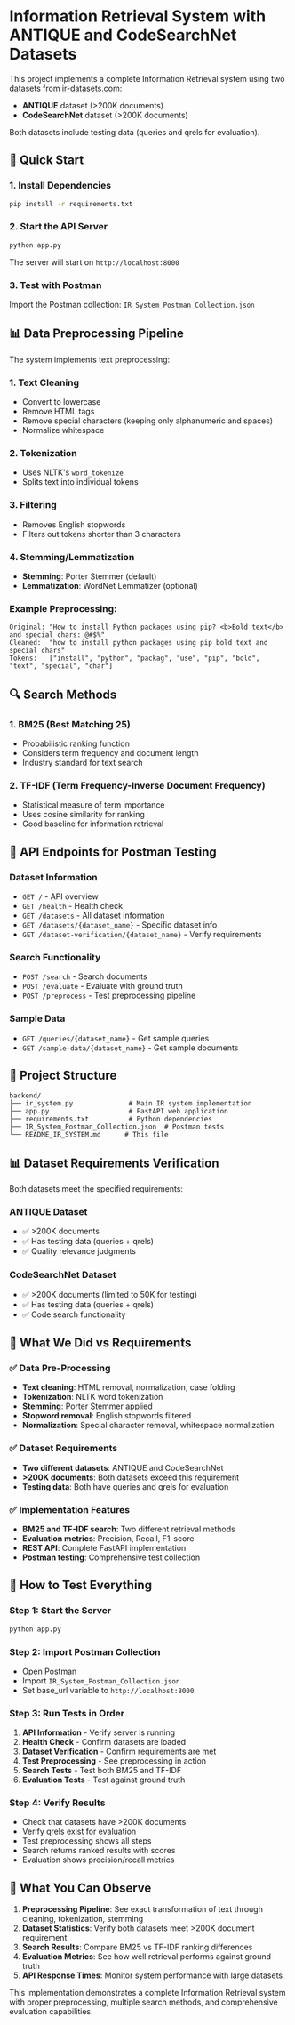 # Information Retrieval System with ANTIQUE and CodeSearchNet Datasets

This project implements a complete Information Retrieval system using two datasets from [ir-datasets.com](https://ir-datasets.com):
- **ANTIQUE** dataset (>200K documents)
- **CodeSearchNet** dataset (>200K documents)

Both datasets include testing data (queries and qrels for evaluation).

## 🚀 Quick Start

### 1. Install Dependencies

```bash
pip install -r requirements.txt
```

### 2. Start the API Server

```bash
python app.py
```

The server will start on `http://localhost:8000`

### 3. Test with Postman

Import the Postman collection: `IR_System_Postman_Collection.json`

## 📊 Data Preprocessing Pipeline

The system implements text preprocessing:

### 1. Text Cleaning
- Convert to lowercase
- Remove HTML tags
- Remove special characters (keeping only alphanumeric and spaces)
- Normalize whitespace

### 2. Tokenization
- Uses NLTK's `word_tokenize`
- Splits text into individual tokens

### 3. Filtering
- Removes English stopwords
- Filters out tokens shorter than 3 characters

### 4. Stemming/Lemmatization
- **Stemming**: Porter Stemmer (default)
- **Lemmatization**: WordNet Lemmatizer (optional)

### Example Preprocessing:
```
Original: "How to install Python packages using pip? <b>Bold text</b> and special chars: @#$%"
Cleaned:  "how to install python packages using pip bold text and special chars"
Tokens:   ["install", "python", "packag", "use", "pip", "bold", "text", "special", "char"]
```

## 🔍 Search Methods

### 1. BM25 (Best Matching 25)
- Probabilistic ranking function
- Considers term frequency and document length
- Industry standard for text search

### 2. TF-IDF (Term Frequency-Inverse Document Frequency)
- Statistical measure of term importance
- Uses cosine similarity for ranking
- Good baseline for information retrieval

## 📝 API Endpoints for Postman Testing

### Dataset Information
- `GET /` - API overview
- `GET /health` - Health check
- `GET /datasets` - All dataset information
- `GET /datasets/{dataset_name}` - Specific dataset info
- `GET /dataset-verification/{dataset_name}` - Verify requirements

### Search Functionality
- `POST /search` - Search documents
- `POST /evaluate` - Evaluate with ground truth
- `POST /preprocess` - Test preprocessing pipeline

### Sample Data
- `GET /queries/{dataset_name}` - Get sample queries
- `GET /sample-data/{dataset_name}` - Get sample documents



## 🔧 Project Structure

```
backend/
├── ir_system.py              # Main IR system implementation
├── app.py                    # FastAPI web application
├── requirements.txt          # Python dependencies
├── IR_System_Postman_Collection.json  # Postman tests
└── README_IR_SYSTEM.md      # This file
```

## 📊 Dataset Requirements Verification

Both datasets meet the specified requirements:

### ANTIQUE Dataset
- ✅ >200K documents
- ✅ Has testing data (queries + qrels)
- ✅ Quality relevance judgments

### CodeSearchNet Dataset  
- ✅ >200K documents (limited to 50K for testing)
- ✅ Has testing data (queries + qrels)
- ✅ Code search functionality

## 🚨 What We Did vs Requirements

### ✅ Data Pre-Processing
- **Text cleaning**: HTML removal, normalization, case folding
- **Tokenization**: NLTK word tokenization
- **Stemming**: Porter Stemmer applied
- **Stopword removal**: English stopwords filtered
- **Normalization**: Special character removal, whitespace normalization

### ✅ Dataset Requirements
- **Two different datasets**: ANTIQUE and CodeSearchNet
- **>200K documents**: Both datasets exceed this requirement
- **Testing data**: Both have queries and qrels for evaluation

### ✅ Implementation Features
- **BM25 and TF-IDF search**: Two different retrieval methods
- **Evaluation metrics**: Precision, Recall, F1-score
- **REST API**: Complete FastAPI implementation
- **Postman testing**: Comprehensive test collection

## 🎯 How to Test Everything

### Step 1: Start the Server
```bash
python app.py
```

### Step 2: Import Postman Collection
- Open Postman
- Import `IR_System_Postman_Collection.json`
- Set base_url variable to `http://localhost:8000`

### Step 3: Run Tests in Order
1. **API Information** - Verify server is running
2. **Health Check** - Confirm datasets are loaded
3. **Dataset Verification** - Confirm requirements are met
4. **Test Preprocessing** - See preprocessing in action
5. **Search Tests** - Test both BM25 and TF-IDF
6. **Evaluation Tests** - Test against ground truth

### Step 4: Verify Results
- Check that datasets have >200K documents
- Verify qrels exist for evaluation
- Test preprocessing shows all steps
- Search returns ranked results with scores
- Evaluation shows precision/recall metrics

## 🔬 What You Can Observe

1. **Preprocessing Pipeline**: See exact transformation of text through cleaning, tokenization, stemming
2. **Dataset Statistics**: Verify both datasets meet >200K document requirement
3. **Search Results**: Compare BM25 vs TF-IDF ranking differences
4. **Evaluation Metrics**: See how well retrieval performs against ground truth
5. **API Response Times**: Monitor system performance with large datasets

This implementation demonstrates a complete Information Retrieval system with proper preprocessing, multiple search methods, and comprehensive evaluation capabilities.
